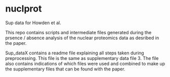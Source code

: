 # nuclprot
Sup data for Howden et al.

This repo contains scripts and intermediate files generated during the prsence / absence analysis of the nuclear proteomics data as desribed in the paper.

Sup_dataX contains a readme file explaining all steps taken during preprocessing.
This file is the same as supplementary data file 3.
The file also contains indications of which files were used and combined to make up the supplementary files that can be found with the paper. 
